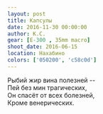 ```yaml
---
layout: post
title: Капсулы
date: 2016-11-30 00:00:00
author: К.С.
gear: [E-300 , 35mm macro]
shoot_date: 2016-06-15
location: Нахабино
colors: ['050200', 'c58c0d']
---
```


Рыбий жир вина полезней --  
Пей без мин трагических,  
Он спасёт от всех болезней,  
Кроме венерических.  
